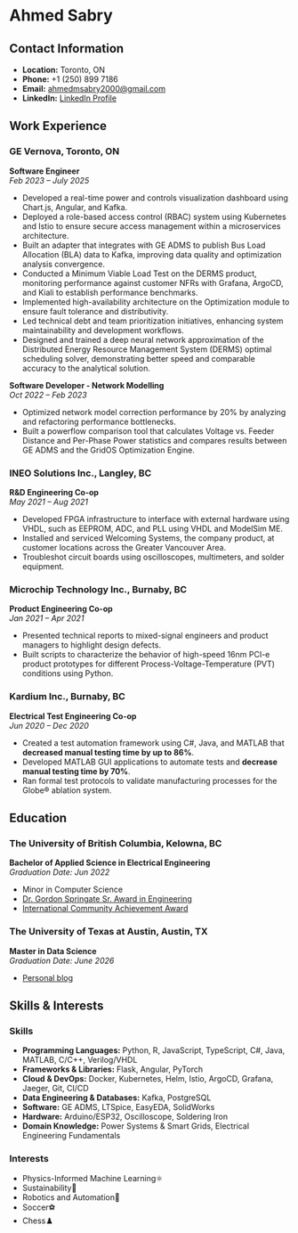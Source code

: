 # Ahmed Sabry

## Contact Information

- **Location:** Toronto, ON
- **Phone:** +1 (250) 899 7186
- **Email:** <ahmedmsabry2000@gmail.com>
- **LinkedIn:** [LinkedIn Profile](https://www.linkedin.com/in/ahmedmsabry2000/)

## Work Experience

### GE Vernova, Toronto, ON

**Software Engineer**  
*Feb 2023 – July 2025*

- Developed a real-time power and controls visualization dashboard using Chart.js, Angular, and Kafka.
- Deployed a role-based access control (RBAC) system using Kubernetes and Istio to ensure secure access management within a microservices architecture.
- Built an adapter that integrates with GE ADMS to publish Bus Load Allocation (BLA) data to Kafka, improving data quality and optimization analysis convergence.
- Conducted a Minimum Viable Load Test on the DERMS product, monitoring performance against customer NFRs with Grafana, ArgoCD, and Kiali to establish performance benchmarks.
- Implemented high-availability architecture on the Optimization module to ensure fault tolerance and distributivity.
- Led technical debt and team prioritization initiatives, enhancing system maintainability and development workflows.
- Designed and trained a deep neural network approximation of the Distributed Energy Resource Management System (DERMS) optimal scheduling solver, demonstrating better speed and comparable accuracy to the analytical solution.

**Software Developer - Network Modelling**  
*Oct 2022 – Feb 2023*

- Optimized network model correction performance by 20% by analyzing and refactoring performance bottlenecks.
- Built a powerflow comparison tool that calculates Voltage vs. Feeder Distance and Per-Phase Power statistics and compares results between GE ADMS and the GridOS Optimization Engine.

### INEO Solutions Inc., Langley, BC

**R&D Engineering Co-op**  
*May 2021 – Aug 2021*

- Developed FPGA infrastructure to interface with external hardware using VHDL, such as EEPROM, ADC, and PLL using VHDL and ModelSim ME.
- Installed and serviced Welcoming Systems, the company product, at customer locations across the Greater Vancouver Area.
- Troubleshot circuit boards using oscilloscopes, multimeters, and solder equipment.

### Microchip Technology Inc., Burnaby, BC

**Product Engineering Co-op**  
*Jan 2021 – Apr 2021*

- Presented technical reports to mixed-signal engineers and product managers to highlight design defects.
- Built scripts to characterize the behavior of high-speed 16nm PCI-e product prototypes for different Process-Voltage-Temperature (PVT) conditions using Python.

### Kardium Inc., Burnaby, BC

**Electrical Test Engineering Co-op**  
*Jun 2020 – Dec 2020*

- Created a test automation framework using C#, Java, and MATLAB that **decreased manual testing time by up to 86%**.
- Developed MATLAB GUI applications to automate tests and **decrease manual testing time by 70%**.
- Ran formal test protocols to validate manufacturing processes for the Globe® ablation system.

## Education

### The University of British Columbia, Kelowna, BC

**Bachelor of Applied Science in Electrical Engineering**  
*Graduation Date: Jun 2022*  

- Minor in Computer Science
- [Dr. Gordon Springate Sr. Award in Engineering](https://engineering.ok.ubc.ca/2022/06/09/convocation-recognizes-engineering-excellence/)
- [International Community Achievement Award](https://provost.ok.ubc.ca/2019/10/16/student-successes-october-2019-newsletter/)

### The University of Texas at Austin, Austin, TX

**Master in Data Science**  
*Graduation Date: June 2026*

- [Personal blog](https://ahmedsabry-ut.github.io/)

## Skills & Interests

### Skills

- **Programming Languages:** Python, R, JavaScript, TypeScript, C#, Java, MATLAB, C/C++, Verilog/VHDL
- **Frameworks & Libraries:** Flask, Angular, PyTorch  
- **Cloud & DevOps:** Docker, Kubernetes, Helm, Istio, ArgoCD, Grafana, Jaeger, Git, CI/CD  
- **Data Engineering & Databases:** Kafka, PostgreSQL
- **Software:** GE ADMS, LTSpice, EasyEDA, SolidWorks
- **Hardware:** Arduino/ESP32, Oscilloscope, Soldering Iron
- **Domain Knowledge:** Power Systems & Smart Grids, Electrical Engineering Fundamentals  

### Interests

- Physics-Informed Machine Learning⚛
- Sustainability🌱
- Robotics and Automation🤖
- Soccer⚽
- Chess♟️
